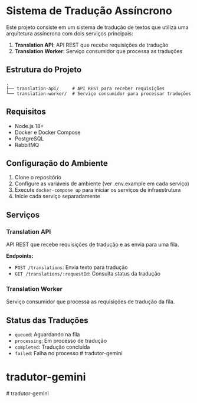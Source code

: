 # Sistema de Tradução Assíncrono

Este projeto consiste em um sistema de tradução de textos que utiliza uma arquitetura assíncrona com dois serviços principais:

1. **Translation API**: API REST que recebe requisições de tradução
2. **Translation Worker**: Serviço consumidor que processa as traduções

## Estrutura do Projeto

```
.
├── translation-api/     # API REST para receber requisições
└── translation-worker/  # Serviço consumidor para processar traduções
```

## Requisitos

- Node.js 18+
- Docker e Docker Compose
- PostgreSQL
- RabbitMQ

## Configuração do Ambiente

1. Clone o repositório
2. Configure as variáveis de ambiente (ver .env.example em cada serviço)
3. Execute `docker-compose up` para iniciar os serviços de infraestrutura
4. Inicie cada serviço separadamente

## Serviços

### Translation API

API REST que recebe requisições de tradução e as envia para uma fila.

**Endpoints:**
- `POST /translations`: Envia texto para tradução
- `GET /translations/:requestId`: Consulta status da tradução

### Translation Worker

Serviço consumidor que processa as requisições de tradução da fila.

## Status das Traduções

- `queued`: Aguardando na fila
- `processing`: Em processo de tradução
- `completed`: Tradução concluída
- `failed`: Falha no processo # tradutor-gemini
# tradutor-gemini
#   t r a d u t o r - g e m i n i  
 
